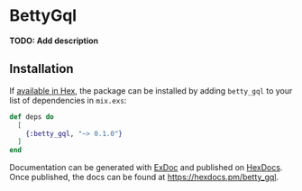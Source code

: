 # BettyGql

**TODO: Add description**

## Installation

If [available in Hex](https://hex.pm/docs/publish), the package can be installed
by adding `betty_gql` to your list of dependencies in `mix.exs`:

```elixir
def deps do
  [
    {:betty_gql, "~> 0.1.0"}
  ]
end
```

Documentation can be generated with [ExDoc](https://github.com/elixir-lang/ex_doc)
and published on [HexDocs](https://hexdocs.pm). Once published, the docs can
be found at <https://hexdocs.pm/betty_gql>.

